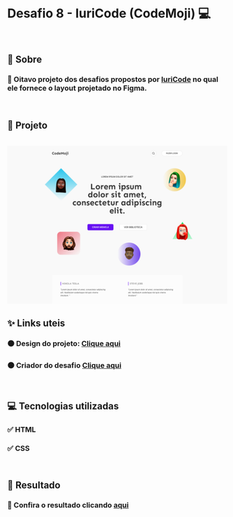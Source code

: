 # Desafio 8 - IuriCode (CodeMoji) 💻

<br>

## 📌 Sobre

### 🥇 Oitavo projeto dos desafios propostos por  <a href="https://www.linkedin.com/in/iuricode/" target="_blank">IuriCode</a> no qual ele fornece o layout projetado no Figma.

<br>

## 🎯 Projeto

<br>

<img src="./assets/design/codemoji.jpg">

<br>

## ✨ Links uteis

### ⚫ Design do projeto: <a href="https://www.figma.com/file/Yb9IBH56g7T1hdIyZ3BMNO/Desafios---Codelândia?node-id=11471%3A2" target="_blank">Clique aqui</a>
### ⚫ Criador do desafio <a href="https://www.linkedin.com/in/iuricode/" target="_blank">Clique aqui</a>
  
<br>

## 💻 Tecnologias utilizadas

### ✅ HTML 
### ✅ CSS

<br>

## 🎉 Resultado

### 🧐 Confira o resultado clicando <a href="https://codemoji-torrico.netlify.app" target="_blank">aqui</a>